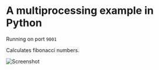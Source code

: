 # A multiprocessing example in Python

Running on port ``9001``

Calculates fibonacci numbers.

![Screenshot](https://github.com/Tilo-K/fib-microservice/blob/main/Screenshot.png?raw=true)
